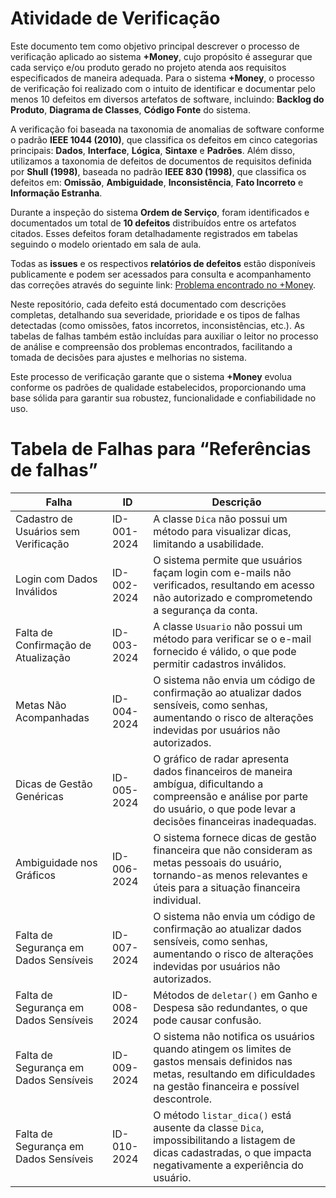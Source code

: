 # Atividade de Verificação

Este documento tem como objetivo principal descrever o processo de verificação aplicado ao sistema **+Money**, cujo propósito é assegurar que cada serviço e/ou produto gerado no projeto atenda aos requisitos especificados de maneira adequada. Para o sistema **+Money**, o processo de verificação foi realizado com o intuito de identificar e documentar pelo menos 10 defeitos em diversos artefatos de software, incluindo: **Backlog do Produto**, **Diagrama de Classes**, **Código Fonte** do sistema.

A verificação foi baseada na taxonomia de anomalias de software conforme o padrão **IEEE 1044 (2010)**, que classifica os defeitos em cinco categorias principais: **Dados**, **Interface**, **Lógica**, **Sintaxe** e **Padrões**. Além disso, utilizamos a taxonomia de defeitos de documentos de requisitos definida por **Shull (1998)**, baseada no padrão **IEEE 830 (1998)**, que classifica os defeitos em: **Omissão**, **Ambiguidade**, **Inconsistência**, **Fato Incorreto** e **Informação Estranha**.

Durante a inspeção do sistema **Ordem de Serviço**, foram identificados e documentados um total de **10 defeitos** distribuídos entre os artefatos citados. Esses defeitos foram detalhadamente registrados em tabelas seguindo o modelo orientado em sala de aula. 

Todas as **issues** e os respectivos **relatórios de defeitos** estão disponíveis publicamente e podem ser acessados para consulta e acompanhamento das correções através do seguinte link: [Problema encontrado no +Money](https://github.com/Arnaldlucas/Sistema/issues). 

Neste repositório, cada defeito está documentado com descrições completas, detalhando sua severidade, prioridade e os tipos de falhas detectadas (como omissões, fatos incorretos, inconsistências, etc.). As tabelas de falhas também estão incluídas para auxiliar o leitor no processo de análise e compreensão dos problemas encontrados, facilitando a tomada de decisões para ajustes e melhorias no sistema.

Este processo de verificação garante que o sistema **+Money** evolua conforme os padrões de qualidade estabelecidos, proporcionando uma base sólida para garantir sua robustez, funcionalidade e confiabilidade no uso.


# Tabela de Falhas para “Referências de falhas”
| Falha                                      | ID        | Descrição                                                                                                                                                                     |
|--------------------------------------------|-----------|-------------------------------------------------------------------------------------------------------------------------------------------------------------------------------|
| Cadastro de Usuários sem Verificação       | ID-001-2024    |  A classe `Dica` não possui um método para visualizar dicas, limitando a usabilidade.     |
| Login com Dados Inválidos                  | ID-002-2024  | O sistema permite que usuários façam login com e-mails não verificados, resultando em acesso não autorizado e comprometendo a segurança da conta.                 |
| Falta de Confirmação de Atualização       | ID-003-2024    | A classe `Usuario` não possui um método para verificar se o e-mail fornecido é válido, o que pode permitir cadastros inválidos.   |
| Metas Não Acompanhadas                     | ID-004-2024    | O sistema não envia um código de confirmação ao atualizar dados sensíveis, como senhas, aumentando o risco de alterações indevidas por usuários não autorizados.   |
| Dicas de Gestão Genéricas                  | ID-005-2024    | O gráfico de radar apresenta dados financeiros de maneira ambígua, dificultando a compreensão e análise por parte do usuário, o que pode levar a decisões financeiras inadequadas.      |
| Ambiguidade nos Gráficos                   | ID-006-2024    |O sistema fornece dicas de gestão financeira que não consideram as metas pessoais do usuário, tornando-as menos relevantes e úteis para a situação financeira individual. |
| Falta de Segurança em Dados Sensíveis      | ID-007-2024    | O sistema não envia um código de confirmação ao atualizar dados sensíveis, como senhas, aumentando o risco de alterações indevidas por usuários não autorizados.                             |
| Falta de Segurança em Dados Sensíveis      | ID-008-2024    | Métodos de `deletar()` em Ganho e Despesa são redundantes, o que pode causar confusão.                             |
| Falta de Segurança em Dados Sensíveis      | ID-009-2024    | O sistema não notifica os usuários quando atingem os limites de gastos mensais definidos nas metas, resultando em dificuldades na gestão financeira e possível descontrole.                             |
| Falta de Segurança em Dados Sensíveis      | ID-010-2024    | O método `listar_dica()` está ausente da classe `Dica`, impossibilitando a listagem de dicas cadastradas, o que impacta negativamente a experiência do usuário.                             |
